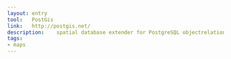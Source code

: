 ```yaml
---
layout: entry
tool:	PostGis
link:	http://postgis.net/
description:	spatial database extender for PostgreSQL objectrelational database
tags:
- maps	
---
```

